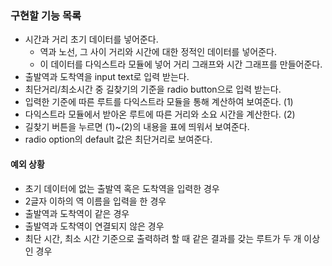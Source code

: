 ### 구현할 기능 목록

- 시간과 거리 초기 데이터를 넣어준다.
  - 역과 노선, 그 사이 거리와 시간에 대한 정적인 데이터를 넣어준다.
  - 이 데이터를 다익스트라 모듈에 넣어 거리 그래프와 시간 그래프를 만들어준다.
- 출발역과 도착역을 input text로 입력 받는다.
- 최단거리/최소시간 중 길찾기의 기준을 radio button으로 입력 받는다.
- 입력한 기준에 따른 루트를 다익스트라 모듈을 통해 계산하여 보여준다. (1)
- 다익스트라 모듈에서 받아온 루트에 따른 거리와 소요 시간을 계산한다. (2)
- 길찾기 버튼을 누르면 (1)~(2)의 내용을 표에 띄워서 보여준다.
- radio option의 default 값은 최단거리로 보여준다.

#### 예외 상황

- 초기 데이터에 없는 출발역 혹은 도착역을 입력한 경우
- 2글자 이하의 역 이름을 입력을 한 경우
- 출발역과 도착역이 같은 경우
- 출발역과 도착역이 연결되지 않은 경우
- 최단 시간, 최소 시간 기준으로 출력하려 할 때 같은 결과를 갖는 루트가 두 개 이상인 경우
